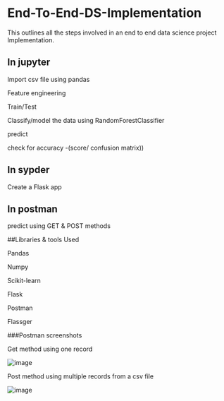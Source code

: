 # End-To-End-DS-Implementation

This outlines all the steps involved in an end to end data science project Implementation.

## In jupyter 
Import csv file using pandas

Feature engineering

Train/Test

Classify/model the data using RandomForestClassifier

predict

check for accuracy -(score/ confusion matrix))

## In sypder

Create a Flask app

## In postman

predict using GET & POST methods



##Libraries & tools Used


Pandas

Numpy

Scikit-learn

Flask

Postman

Flassger

###Postman screenshots

Get method using one record

![image](https://user-images.githubusercontent.com/52436599/112975201-5cb13e00-9121-11eb-9ca1-4894c9c6025e.png)

Post method using multiple records from a csv file

![image](https://user-images.githubusercontent.com/52436599/112975324-7ce0fd00-9121-11eb-9ae6-0655f2f65f7f.png)



